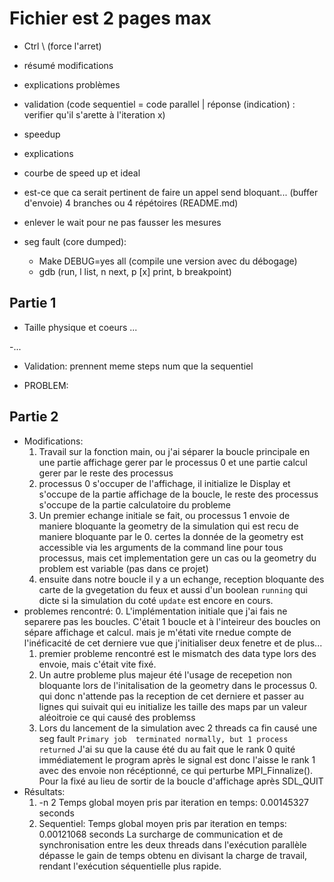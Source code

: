 # Fichier est 2 pages max

- Ctrl \ (force l'arret)

- résumé modifications
- explications problèmes
- validation (code sequentiel = code parallel | réponse (indication) : verifier qu'il s'arette à l'iteration x)
- speedup
- explications
- courbe de speed up et ideal

- est-ce que ca serait pertinent de faire un appel send bloquant... (buffer d'envoie)
4 branches ou 4 répétoires (README.md)

- enlever le wait pour ne pas fausser les mesures

- seg fault (core dumped):
    - Make DEBUG=yes all (compile une version avec du débogage)
    - gdb (run, l list, n next, p [x] print, b breakpoint)

## Partie 1

- Taille physique et coeurs ...

-...

- Validation: prennent meme steps num que la sequentiel

- PROBLEM: 

## Partie 2
- Modifications:
    1. Travail sur la fonction main, ou j'ai séparer la boucle principale en une partie affichage gerer par le processus 0 et une partie calcul gerer par le reste des processus
    2. processus 0 s'occuper de l'affichage, il initialize le Display et s'occupe de la partie affichage de la boucle, le reste des processus s'occupe de la partie calculatoire du probleme
    3. Un premier echange initiale se fait, ou processus 1 envoie de maniere bloquante la geometry de la simulation qui est recu de maniere bloquante par le 0. certes la donnée de la geometry est accessible via les arguments de la command line pour tous processus, mais cet implementation gere un cas ou la geometry du problem est variable (pas dans ce projet)
    4. ensuite dans notre boucle il y a un echange, reception bloquante des carte de la gvegetation du feux et aussi d'un boolean `running` qui dicte si la simulation du coté `update` est encore en cours.
- problemes rencontré:
    0. L'implémentation initiale que j'ai fais ne separere pas les boucles. C'était 1 boucle et à l'inteireur des boucles on sépare affichage et calcul. mais je m'étati vite rnedue compte de l'inéficacité de cet derniere vue que j'initialiser deux fenetre et de plus...  
    1. premier probleme rencontré est le mismatch des data type lors des envoie, mais c'était vite fixé.
    2. Un autre probleme plus majeur été l'usage de recepetion non bloquante lors de l'initalisation de la geometry dans le processus 0. qui donc n'attende pas la reception de cet derniere et passer au lignes qui suivait qui eu initialize les taille des maps par un valeur aléoitroie ce qui causé des problemss
    3. Lors du lancement de la simulation avec 2 threads ca fin causé une seg fault `Primary job  terminated normally, but 1 process returned` J'ai su que la cause été du au fait que le rank 0 quité immédiatement le program après le signal est donc l'aisse le rank 1 avec des envoie non récéptionné, ce qui perturbe MPI_Finnalize(). Pour la fixé au lieu de sortir de la boucle d'affichage après SDL_QUIT 
- Résultats:
    1. -n 2 Temps global moyen pris par iteration en temps: 0.00145327 seconds
    2. Sequentiel: Temps global moyen pris par iteration en temps: 0.00121068 seconds
    La surcharge de communication et de synchronisation entre les deux threads dans l'exécution parallèle dépasse le gain de temps obtenu en divisant la charge de travail, rendant l'exécution séquentielle plus rapide.
